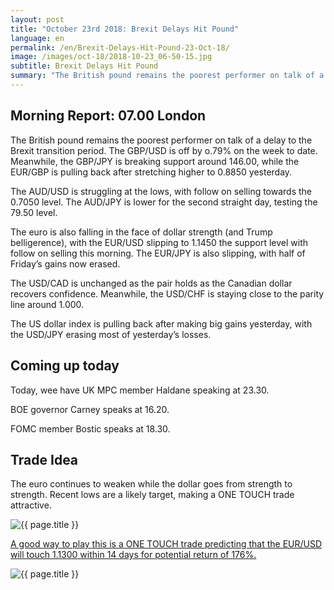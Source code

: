 ```yaml
---
layout: post
title: "October 23rd 2018: Brexit Delays Hit Pound"
language: en
permalink: /en/Brexit-Delays-Hit-Pound-23-Oct-18/
image: /images/oct-18/2018-10-23_06-50-15.jpg
subtitle: Brexit Delays Hit Pound
summary: "The British pound remains the poorest performer on talk of a delay to the Brexit transition period. The GBP/USD is off by o.79% on the week to date"
---
```

## Morning Report: 07.00 London

The British pound remains the poorest performer on talk of a delay to the Brexit transition period. The GBP/USD is off by o.79% on the week to date. Meanwhile, the GBP/JPY is breaking support around 146.00, while the EUR/GBP is pulling back after stretching higher to 0.8850 yesterday. 

The AUD/USD is struggling at the lows, with follow on selling towards the 0.7050 level. The AUD/JPY is lower for the second straight day, testing the 79.50 level. 

The euro is also falling in the face of dollar strength (and Trump belligerence), with the EUR/USD slipping to 1.1450 the support level with follow on selling this morning. The EUR/JPY is also slipping, with half of Friday’s gains now erased. 

The USD/CAD is unchanged as the pair holds as the Canadian dollar recovers confidence. Meanwhile, the USD/CHF is staying close to the parity line around 1.000. 

The US dollar index is pulling back after making big gains yesterday, with the USD/JPY erasing most of yesterday’s losses. 

## Coming up today

Today, wee have UK MPC member Haldane speaking at 23.30. 

BOE governor Carney speaks at 16.20. 

FOMC member Bostic speaks at 18.30. 

## Trade Idea

The euro continues to weaken while the dollar goes from strength to strength. Recent lows are a likely target, making a ONE TOUCH trade attractive.

<img class="post-image" src="{{ site.url }}/images/oct-18/2018-10-23_06-50-15.jpg" alt="{{ page.title }}" title="{{ page.title }}">

<a href="%LINK%%?currency=GBP&market=forex&underlying=frxEURUSD&formname=touchnotouch&duration_amount=14&duration_units=d&amount=10&amount_type=stake&expiry_type=duration&barrier=1.1300" target="_blank">A good way to play this is a ONE TOUCH trade predicting that the EUR/USD will touch 1.1300 within 14 days for potential return of 176%.</a>

<img class="post-image" src="{{ site.url }}/images/oct-18/2018-10-23_06-45-56.jpg" alt="{{ page.title }}" title="{{ page.title }}">